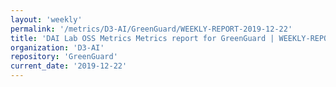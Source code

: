 ```yaml
---
layout: 'weekly'
permalink: '/metrics/D3-AI/GreenGuard/WEEKLY-REPORT-2019-12-22'
title: 'DAI Lab OSS Metrics Metrics report for GreenGuard | WEEKLY-REPORT-2019-12-22'
organization: 'D3-AI'
repository: 'GreenGuard'
current_date: '2019-12-22'
---
```

